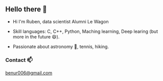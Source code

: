 ## Hello there 👋
- Hi I'm Ruben, data scientist Alumni Le Wagon

- Skill languages: C, C++, Python, Maching learning, Deep learing (but more in the future 😄).

- Passionate about astronomy 🔭, tennis, hiking.

### Contact 📫

<a href="benur006@gmail.com">benur006@gmail.com</a>
